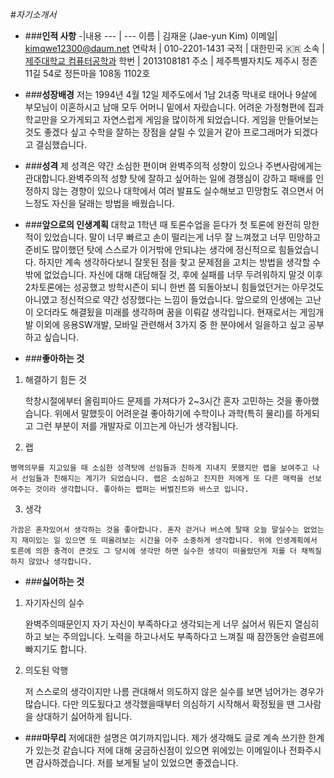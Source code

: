 #*자기소개서*

* ###__인적 사항__
 -|내용
 --- | ---
 이름 | 김재윤 (Jae-yun Kim)
 이메일| <kimqwe12300@daum.net>
 연락처 | 010-2201-1431
 국적 | 대한민국 :kr:
 소속 | [제주대학교 컴퓨터공학과](http://ce.jejunu.ac.kr)
 학번 | 2013108181
 주소 | 제주특별자치도 제주시 정존 11길 54로 정든마을 108동 1102호
 

* ###__성장배경__
저는 1994년 4월 12일 제주도에서 1남 2녀중 막내로 태어나 9살에 부모님이 이혼하시고 남매 모두 어머니 밑에서 자랐습니다. 어려운 가정형편에 집과 학교만을 오가게되고 자연스럽게 게임을 많이하게 되었습니다. 게임을 만들어보는 것도 좋겠다 싶고 수학을 잘하는 장점을 살릴 수 있을거 같아 프로그래머가 되겠다고 결심했습니다.

* ###__성격__
제 성격은 약간 소심한 편이며 완벽주의적 성향이 있으나 주변사람에게는 관대합니다.완벽주의적 성향 탓에 잘하고 싶어하는 일에 경쟁심이 강하고 패배를 인정하지 않는 경향이 있으나 대학에서 여러 발표도 실수해보고 민망함도 겪으면서 어느정도 자신을 달래는 방법을 배웠습니다.

* ###__앞으로의 인생계획__
대학교 1학년 때 토론수업을 듣다가 첫 토론에 완전히 망한적이 있었습니다. 말이 너무 빠르고 손이 떨리는게 너무 잘 느껴졌고 너무 민망하고 준비도 많이했던 탓에 스스로가 이거밖에 안되냐는 생각에 정신적으로 힘들었습니다. 하지만 계속 생각하다보니 잘못된 점을 찾고 문제점을 고치는 방법을 생각할 수 밖에 없었습니다. 자신에 대해 대담해질 것, 후에 실패를 너무 두려워하지 말것 이후 2차토론에는 성공했고 방학시즌이 되니 한번 쯤 되돌아보니 힘들었던거는 아무것도 아니였고 정신적으로 약간 성장했다는 느낌이 들었습니다. 앞으로의 인생에는 고난이 오더라도 해결됬을 미래를 생각하며 꿈을 이뤄갈 생각입니다.
현재로서는 게임개발 이외에 응용SW개발, 모바일 관련해서 3가지 중 한 분야에서 일을하고 싶고 공부하고 싶습니다.

* ###__좋아하는 것__
 1. 해결하기 힘든 것
 
	학창시절에부터 올림피아드 문제를 가져다가 2~3시간 혼자 고민하는 것을 좋아했습니다. 위에서 말했듯이 어려운걸 좋아하기에 수학이나 과학(특히 물리)를 하게되고 그런 부분이 저를 개발자로 이끄는게 아닌가 생각됩니다.
  
  2. 랩
  
	병역의무를 지고있을 때 소심한 성격탓에 선임들과 친하게 지내지 못했지만 랩을 보여주고 나서 선임들과 친해지는 계기가 되었습니다. 랩은 소심하고 진지한 저에게 또 다른 매력을 선보여주는 것이라 생각합니다. 좋아하는 랩퍼는 버벌진트와 바스코 입니다.
   
  3. 생각
  
	가끔은 혼자있어서 생각하는 것을 좋아합니다. 혼자 걷거나 버스에 탈때 오늘 말실수는 없었는지 재미있는 일 있으면 또 떠올려보는 시간을 아주 소중하게 생각합니다. 위에 인생계획에서 토른에 의한 충격이 큰것도 그 당시에 생각만 하면 실수한 생각이 떠올랐던게 저를 더 채찍질하지 않았나 생각합니다.
    

* ###__싫어하는 것__

 1. 자기자신의 실수
 
	완벽주의때문인지 자기 자신이 부족하다고 생각되는게 너무 싫어서 뭐든지 열심히 하고 보는 주의입니다. 노력을 하고나서도 부족하다고 느껴질 때 잠깐동안 슬럼프에 빠지기도 합니다.
    
 2. 의도된 악행
 
 	저 스스로의 생각이지만 나름 관대해서 의도하지 않은 실수를 보면 넘어가는 경우가 많습니다. 다만 의도됬다고 생각했을때부터 의심하기 시작해서 확정됬을 땐 그사람을 상대하기 싫어하게 됩니다. 
 
 
* ###__마무리__
 저에대한 설명은 여기까지입니다.
 제가 생각해도 글로 계속 쓰기한 한계가 있는것 같습니다 저에 대해 궁금하신점이 있으면 위에있는 이메일이나 전화주시면 감사하겠습니다. 저를 보게될 날이 있었으면 좋겠습니다.
 
